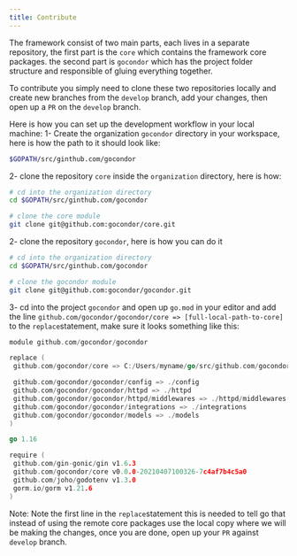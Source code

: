 ```yaml
---
title: Contribute
---
```


The framework consist of two main parts, each lives in a separate repository, the first part is the `core` which contains the framework core packages. the second part is `gocondor` which has the project folder structure and responsible of gluing everything together.

To contribute you simply need to clone these two repositories locally and create new branches from the `develop` branch, add your changes, then open up a `PR` on the `develop` branch.

Here is how you can set up the development workflow in your local machine:
1- Create the organization `gocondor` directory in your workspace, here is how the path to it should look like:
```bash
$GOPATH/src/ginthub.com/gocondor
```
2- clone the repository `core` inside the `organization` directory, here is how:
```bash
# cd into the organization directory
cd $GOPATH/src/ginthub.com/gocondor

# clone the core module
git clone git@github.com:gocondor/core.git
```
2- clone the repository `gocondor`, here is how you can do it
```bash
# cd into the organization directory
cd $GOPATH/src/ginthub.com/gocondor

# clone the gocondor module
git clone git@github.com:gocondor/gocondor.git
```
3- cd into the project `gocondor` and open up `go.mod` in your editor and add the line `github.com/gocondor/gocondor/core => [full-local-path-to-core]` to the `replace`statement, make sure it looks something like this:
```go
module github.com/gocondor/gocondor

replace (
 github.com/gocondor/core => C:/Users/myname/go/src/github.com/gocondor/core

 github.com/gocondor/gocondor/config => ./config
 github.com/gocondor/gocondor/httpd => ./httpd
 github.com/gocondor/gocondor/httpd/middlewares => ./httpd/middlewares
 github.com/gocondor/gocondor/integrations => ./integrations
 github.com/gocondor/gocondor/models => ./models
)

go 1.16

require (
 github.com/gin-gonic/gin v1.6.3
 github.com/gocondor/core v0.0.0-20210407100326-7c4af7b4c5a0
 github.com/joho/godotenv v1.3.0
 gorm.io/gorm v1.21.6
)
```
Note:
Note the first line in the `replace`statement this is needed to tell go that instead of using the remote core packages use the local copy where we will be making the changes, once you are done, open up your `PR` against `develop` branch.
